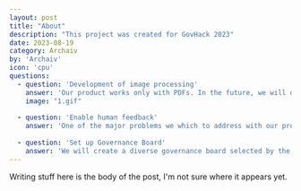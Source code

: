 ```yaml
---
layout: post
title: "About"
description: "This project was created for GovHack 2023"
date: 2023-08-19
category: Archaiv
by: 'Archaiv'
icon: 'cpu'
questions:
  - question: 'Development of image processing'
    answer: 'Our product works only with PDFs. In the future, we will develop the capability to include images such as JPEG and PNG to the model.'
    image: "1.gif"
    
  - question: 'Enable human feedback'
    answer: 'One of the major problems we which to address with our product is bias when searching for and tagging historical objects. We will incorporate human feedback to address bias.'
    
  - question: 'Set up Governance Board'
    answer: 'We will create a diverse governance board selected by the communities represented in the historical archives. This governance board will be responsible with addressing bias raised by the community.'
---
```


Writing stuff here is the body of the post, I'm not sure where it appears yet.
